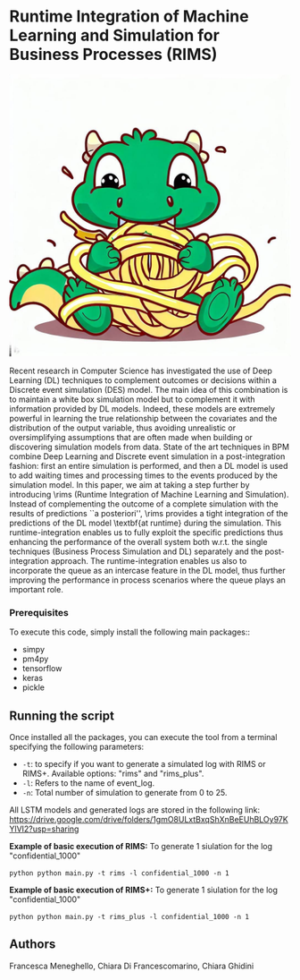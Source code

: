#  Runtime Integration of Machine Learning and Simulation for Business Processes (RIMS)

![Alt text](example/other_example/logo.jpeg)

Recent research in Computer Science has investigated the use of Deep Learning (DL) techniques to complement outcomes or decisions within a Discrete event simulation (DES) model. The main idea of this combination is to maintain a white box simulation model but to complement it with information provided by DL models. Indeed, these models are extremely powerful in learning the true relationship between the covariates and the distribution of the output variable, thus avoiding unrealistic or oversimplifying assumptions that are often made when building or discovering simulation models from data. 
State of the art techniques in BPM combine Deep Learning and Discrete event simulation in a post-integration fashion: first an entire simulation is performed, and then a DL model is used to add waiting times and processing times to the events produced by the simulation model. 
In this paper, we aim at taking a step further by introducing \rims (Runtime Integration of Machine Learning and Simulation). Instead of complementing the outcome of a complete simulation with the results of predictions ``a posteriori'', \rims provides a tight integration of the predictions of the DL model \textbf{at runtime} during the simulation. This runtime-integration enables us to fully exploit the specific predictions thus enhancing the performance of the overall system both w.r.t. the single techniques (Business Process Simulation and DL) separately and the post-integration approach. The runtime-integration enables us also to incorporate the queue as an intercase feature in the DL model, thus further improving the performance in process scenarios where the queue plays an important role.


### Prerequisites

To execute this code, simply install the following main packages:: 

* simpy
* pm4py
* tensorflow
* keras
* pickle

## Running the script

Once installed all the packages, you can execute the tool from a terminal specifying the following parameters:

* `-t`: to specify if you want to generate a simulated log with RIMS or RIMS+.  Available options: "rims" and "rims_plus".
* `-l`: Refers to the name of event_log.
* `-n`: Total number of simulation to generate from 0 to 25.

All LSTM models and generated logs are stored in the following link:  https://drive.google.com/drive/folders/1gmO8ULxtBxqShXnBeEUhBLOy97KYlVI2?usp=sharing

**Example of basic execution of RIMS:**
To generate 1 siulation for the log "confidential_1000" 

```shell
python python main.py -t rims -l confidential_1000 -n 1
```

**Example of basic execution of RIMS+:**
To generate 1 siulation for the log "confidential_1000" 

```shell
python python main.py -t rims_plus -l confidential_1000 -n 1
```

## Authors

Francesca Meneghello, Chiara Di Francescomarino, Chiara Ghidini

